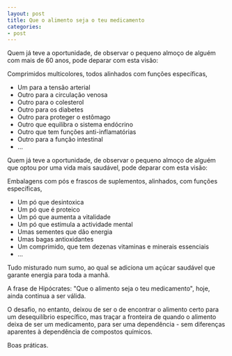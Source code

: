 ```yaml
---
layout: post 
title: Que o alimento seja o teu medicamento
categories:
- post
---
```

Quem já teve a oportunidade, de observar o pequeno almoço de alguém com mais de 60 anos, pode deparar com esta visão: 

Comprimidos multicolores, todos alinhados com funções específicas,

+ Um para a tensão arterial
+ Outro para a circulação venosa
+ Outro para o colesterol
+ Outro para os diabetes
+ Outro para proteger o estômago
+ Outro que equilibra o sistema endócrino 
+ Outro que tem funções anti-inflamatórias
+ Outro para a função intestinal 
+ …

Quem já teve a oportunidade, de observar o pequeno almoço de alguém que optou por uma vida mais saudável, pode deparar com esta visão:

Embalagens com pós e frascos de suplementos, alinhados, com funções específicas,

+ Um pó que desintoxica
+ Um pó que é proteico  
+ Um pó que aumenta a vitalidade
+ Um pó que estimula a actividade mental
+ Umas sementes que dão energia
+ Umas bagas antioxidantes
+ Um comprimido, que tem dezenas vitaminas e minerais essenciais 
+ …

Tudo misturado num sumo, ao qual se adiciona um açúcar saudável que garante energia para toda a manhã. 

A frase de Hipócrates: "Que o alimento seja o teu medicamento", hoje, ainda continua a ser válida. 

O desafio, no entanto, deixou de ser o de encontrar o alimento certo para um desequilíbrio específico, mas traçar a fronteira de quando o alimento deixa de ser um medicamento, para ser uma dependência - sem diferenças aparentes à dependência de compostos químicos. 

Boas práticas. 

